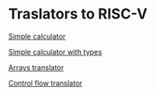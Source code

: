 # Traslators to RISC-V

[Simple calculator](https://luisespino.github.io/compilers/peggy/riscv/01-calc/calc.html)

[Simple calculator with types](https://luisespino.github.io/compilers/peggy/riscv/02-types/types.html)

[Arrays translator](https://luisespino.github.io/compilers/peggy/riscv/03-arrays/arrays.html)

[Control flow translator](https://luisespino.github.io/compilers/peggy/riscv/04-flow/flow.html)
